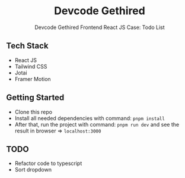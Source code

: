 <div align="center">
  <h1>Devcode Gethired</h1>
  <p>Devcode Gethired Frontend React JS Case: Todo List</p>
</div>

## Tech Stack

- React JS
- Tailwind CSS
- Jotai
- Framer Motion

## Getting Started

- Clone this repo
- Install all needed dependencies with command: `pnpm install`
- After that, run the project with command: `pnpm run dev` and see the result in browser => `localhost:3000`

## TODO

- Refactor code to typescript
- Sort dropdown
